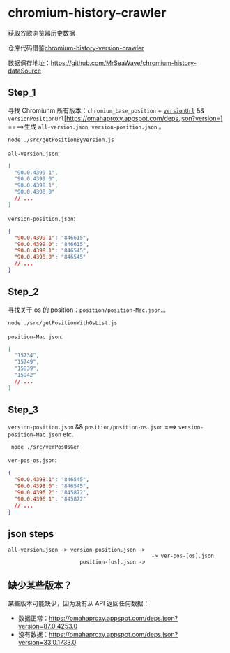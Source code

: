 # chromium-history-crawler

获取谷歌浏览器历史数据

仓库代码借鉴[chromium-history-version-crawler](https://github.com/vikyd/chromium-history-version-crawler)

数据保存地址：https://github.com/MrSeaWave/chromium-history-dataSource

## Step_1

寻找 Chromiunm 所有版本：`chromium_base_position` + [`versionUrl`](https://chromium.googlesource.com/chromium/src/+refs) && `versionPositionUrl`[https://omahaproxy.appspot.com/deps.json?version=] ====>生成 `all-version.json`, `version-position.json` 。

```bash
node ./src/getPositionByVersion.js
```

`all-version.json`:

```json
[
  "90.0.4399.1",
  "90.0.4399.0",
  "90.0.4398.1",
  "90.0.4398.0"
  // ...
]
```

`version-position.json`:

```json
{
  "90.0.4399.1": "846615",
  "90.0.4399.0": "846615",
  "90.0.4398.1": "846545",
  "90.0.4398.0": "846545"
  // ...
}
```

## Step_2

寻找关于 os 的 position：`position/position-Mac.json`...

```bash
node ./src/getPositionWithOsList.js
```

`position-Mac.json`:

```json
[
  "15734",
  "15749",
  "15839",
  "15942"
  // ...
]
```

## Step_3

`version-position.json` && `position/position-os.json` ===> `version-position-Mac.json` etc.

```bash
 node ./src/verPosOsGen
```

`ver-pos-os.json`:

```json
{
  "90.0.4398.1": "846545",
  "90.0.4398.0": "846545",
  "90.0.4396.2": "845872",
  "90.0.4396.1": "845872"
  // ...
}
```

## json steps

```
all-version.json -> version-position.json ->
                                              -> ver-pos-[os].json
                       position-[os].json ->
```

## 缺少某些版本？

某些版本可能缺少，因为没有从 API 返回任何数据：

- 数据正常：https://omahaproxy.appspot.com/deps.json?version=87.0.4253.0
- 没有数据：https://omahaproxy.appspot.com/deps.json?version=33.0.1733.0
